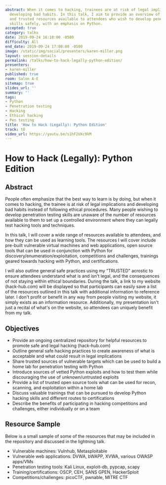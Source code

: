 ```yaml
---
abstract: When it comes to hacking, trainees are at risk of legal implications and
  developing bad habits. In this talk, I aim to provide an overview of best practices
  and trusted resources available to attendees who wish to develop penetration testing
  skills safely, with an emphasis on Python.
accepted: true
category: talks
date: 2019-09-24 16:10:00 -0500
difficulty: All
end_date: 2019-09-24 17:00:00 -0500
image: /static/img/social/presenters/karen-miller.png
layout: session-details
permalink: /talks/how-to-hack-legally-python-edition/
presenters:
- karen-miller
published: true
room: Salon A-E
sitemap: true
slides_url: ''
summary: ''
tags:
- Python
- Penetration testing
- Hacking
- Ethical hacking
- Pen testing
title: 'How to Hack (Legally): Python Edition'
track: t0
video_url: https://youtu.be/s1hF2UXc9kM
---
```


# How to Hack (Legally): Python Edition

## Abstract

People often emphasize that the best way to learn is by doing, but when it comes to hacking, the trainee is at risk of legal implications and developing bad habits instead of following ethical procedures. Many people wishing to develop penetration testing skills are unaware of the number of resources available to them to set up a controlled environment where they can legally test hacking tools and techniques.

In this talk, I will cover a wide range of resources available to attendees, and how they can be used as learning tools. The resources I will cover include pre-built vulnerable virtual machines and web applications, open source tools that can be used in conjunction with Python for discovery/enumeration/exploitation, competitions and challenges, trainings geared towards hacking with Python, and certifications.

I will also outline general safe practices using my "TRUSTED" acrostic to ensure attendees understand what is and isn't legal, and the consequences of not staying within ethical boundaries. During the talk, a link to my website (hack-hub.com) will be displayed so that participants can easily save a list of the resources outlined in this talk with additional information to reference later. I don't profit or benefit in any way from people visiting my website, it simply exists as an information resource. Additionally, my presentation isn't just a recital of what's on the website, so attendees can uniquely benefit from my talk.

## Objectives

  - Provide an ongoing centralized repository for helpful resources to promote safe and legal hacking (hack-hub.com)
  - Outline general safe hacking practices to create awareness of what is acceptable and what could result in legal implications
  - Share trusted sources of vulnerable targets which can be used to build a home lab for penetration testing with Python
  - Introduce sources of vetted Python exploits and how to test them while discouraging the use of unknown/untrusted exploits
  - Provide a list of trusted open source tools what can be used for recon, scanning, and exploitation within a home lab
  - Discuss valuable trainings that can be pursued to develop Python hacking skills and different routes to certifications
  - Describe the benefits of participating in hacking competitions and challenges, either individually or on a team

## Resource Sample

Below is a small sample of some of the resources that may be included in the repository and discussed in the lightning talk.

  - Vulnerable machines: Vulnhub, Metasploitable
  - Vulnerable web applications: DVWA, bWAPP, XVWA, various OWASP apps/VMs
  - Penetration testing tools: Kali Linux, exploit-db, pypcap, scapy
  - Training/certifications: OSCP, CEH, SANS GPEN, HackerSploit
  - Competitions/challenges: picoCTF, pwnable, MITRE CTF
